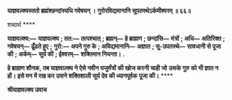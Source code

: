 **याज्ञवल्क्यस्ततो ब्रह्मंश्छन्दांस्यधि गवेषयन् ।** **गुरोरविद्यमानानि सूपतस्थेऽर्कमीश्वरम् ॥ ६६॥** 

शब्दार्थ **** 

**याज्ञवल्क्य:—** **याज्ञवल्क्य** **; तत:—** **तत्पश्चात्** **; ब्रह्मन्—** **हे ब्राह्मण** **; छन्दांसि—** **मंत्रों** **; अधि—** **अतिरिक्त** **; गवेषयन्—** **ढूँढते हुए** **;** **गुरो:—** **अपने गुरु के** **; अविद्यमानानि—** **अज्ञात** **; सु-उपतस्थे—** **सावधानी से पूजा की** **; अर्कम्—** **सूर्य की** **; ईश्वरम्—** **शक्तिमान नियन्ता।** **.** 

**हे ब्राह्मण शौनक, तब याज्ञवाल्क्य ने ऐसे नवीन यजुर्मंत्रों की खोज करनी चाही जो** **उसके गुरु को भी ज्ञात न हों। इसे मन में रख कर उसने शक्तिशाली सूर्य देव की ध्यानपूर्वक** **पूजा की।** **** 

**श्रीयाज्ञवल्क्य उवाच** 